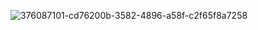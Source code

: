 ![376087101-cd76200b-3582-4896-a58f-c2f65f8a7258](https://github.com/user-attachments/assets/10665308-68fd-4e85-93e9-7fbde34868b2)
